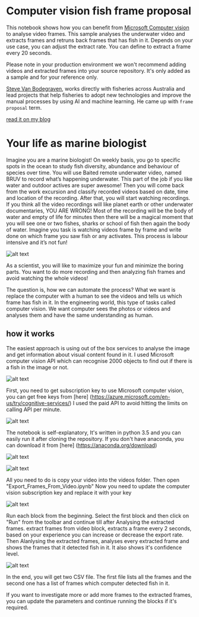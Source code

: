 # Computer vision fish frame proposal

This notebook shows how you can benefit from [Microsoft Computer vision](https://azure.microsoft.com/en-au/services/cognitive-services/computer-vision/) to analyse video frames. This sample analyses the underwater video and extracts frames and retruns back frames that has fish in it. Depends on your use case, you can adjust the extract rate. You can define to extract a frame every 20 seconds.

Please note in your production environment we won't recommend adding videos and extracted frames into your source repository. It's only added as a sample and for your reference only.


[Steve Van Bodegraven](https://www.linkedin.com/in/svanbodegraven/), works directly with fisheries across Australia and lead projects that help fisheries to adopt new technologies and improve the manual processes by using AI and machine learning. He came up with `frame proposal` term. 

[read it on my blog](http://azadehkhojandi.blogspot.com/2018/06/computer-vision-fish-frame-proposal.html)

# Your life as marine biologist
Imagine you are a marine biologist! On weekly basis, you go to specific spots in the ocean to study fish diversity, abundance and behaviour of species over time. You will use Baited remote underwater video, named BRUV to record what’s happening underwater. This part of the job if you like water and outdoor actives are super awesome!
Then you will come back from the work excursion and classify recorded videos based on date, time and location of the recording. After that, you will start watching recordings. If you think all the video recordings will like planet earth or other underwater documentaries, YOU ARE WRONG!
Most of the recording will be the body of water and empty of life for minutes then there will be a magical moment that you will see one or two fishes, sharks or school of fish then again the body of water.
Imagine you task is watching videos frame by frame and write done on which frame you saw fish or any activates. This process is labour intensive and it’s not fun!

![alt text](https://4.bp.blogspot.com/-pKPpAnFeWHs/WxudTPz82vI/AAAAAAAACVI/wW69O_97VOMQVBqd7V62qnZUn3B7KElqgCLcBGAs/s640/cycle.PNG "Your life as marine biologist")


As a scientist, you will like to maximize your fun and minimize the boring parts. You want to do more recording and then analyzing fish frames and avoid watching the whole videos!

The question is, how we can automate the process? What we want is replace the computer with a human to see the videos and tells us which frame has fish in it.  In the engineering world, this type of tasks called computer vision. We want computer sees the photos or videos and analyses them and have the same understanding as human.

## how it works

The easiest approach is using out of the box services to analyse the image and get information about visual content found in it. I used Microsoft computer vision API which can recognise 2000 objects to find out if there is a fish in the image or not. 

![alt text](https://1.bp.blogspot.com/-NHcdt-21bew/WxugM_DR90I/AAAAAAAACVU/HbyqCZvzKDY0Kux1rvlv_Vc1soCRyS5PwCLcBGAs/s640/Steps.PNG "How it works")

First, you need to get subscription key to use Microsoft computer vision, you can get free keys from [here] (https://azure.microsoft.com/en-us/try/cognitive-services/)  I used the paid API to avoid hitting the limits on calling API per minute.

![alt text](https://3.bp.blogspot.com/-PEdBPfGdTYo/WxunKlutulI/AAAAAAAACVg/DwvKpY-KvkM9dSe33TYv1LXKfaWanj-uACLcBGAs/s400/pricing.PNG "pricing")

The notebook is self-explanatory, It's written in python 3.5 and you can easily run it after cloning the repository.  If you don't have anaconda, you can download it from [here] (https://anaconda.org/download)




![alt text](https://4.bp.blogspot.com/-_u66jCsdYoY/WxuqDr---jI/AAAAAAAACVs/8tDQki5BH506vbfCG9qL_8LKBvS4m6T7wCLcBGAs/s640/anaconda.PNG "command prompt")

![alt text](https://3.bp.blogspot.com/-StxaMePPswk/Wxuq4F3gNcI/AAAAAAAACV0/HzzvCyHET-Y69s76QQx8osAlwLibfSllQCLcBGAs/s640/notebookhomepage.PNG "notebook home page")

All you need to do is copy your video into the videos folder. Then open "Export_Frames_From_Video.ipynb"
Now you need to update the computer vision subscription key and replace it with your key

![alt text](https://4.bp.blogspot.com/-z0NhakHb5vM/WxurYqkBT7I/AAAAAAAACV8/fNfN0ip8XF0XhwEjjcWVJ51wpPgErr-VgCLcBGAs/s640/subscriptionKey.PNG "subscriptionKey")

Run each block from the beginning. Select the first block and then click on "Run" from the toolbar and continue till after Analysing the extracted frames. extract frames from video block, extracts a frame every 2 seconds, based on your experience you can increase or decrease the export rate.
Then Alanlysing the extracted frames, analyses every extracted frame and shows the frames that it detected fish in it. It also shows it's confidence level.

![alt text](https://1.bp.blogspot.com/-yzyQ0qTcwBI/WxuszErviKI/AAAAAAAACWQ/8VxieoVFZDsRjBrcVKYa80UKF88YgzqMwCLcBGAs/s640/analyse.PNG "anlysing the images")

In the end, you will get two CSV file. The first file lists all the frames and the second one has a list of frames which computer detected fish in it.

If you want to investigate more or add more frames to the extracted frames, you can update the parameters and continue running the blocks if it's required.
